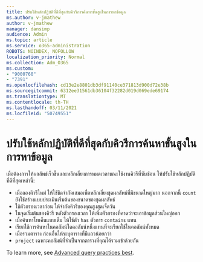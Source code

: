 ```yaml
---
title: ปรับใช้หลักปฏิบัติที่ดีที่สุดกับคิวรีการค้นหาขั้นสูงในการหาข้อมูล
ms.author: v-jmathew
author: v-jmathew
manager: dansimp
audience: Admin
ms.topic: article
ms.service: o365-administration
ROBOTS: NOINDEX, NOFOLLOW
localization_priority: Normal
ms.collection: Adm_O365
ms.custom:
- "9000760"
- "7391"
ms.openlocfilehash: cd13e2e8801db3df91140ce371813d900d72e38b
ms.sourcegitcommit: 6312ee31561db36104f32282d019d069ede69174
ms.translationtype: MT
ms.contentlocale: th-TH
ms.lasthandoff: 03/11/2021
ms.locfileid: "50749551"
---
```

# <a name="apply-best-practices-for-advanced-hunting-queries"></a>ปรับใช้หลักปฏิบัติที่ดีที่สุดกับคิวรีการค้นหาขั้นสูงในการหาข้อมูล

เมื่อต้องการให้ผลลัพธ์เร็วขึ้นและหลีกเลี่ยงการหมดเวลาขณะใช้งานคิวรีที่ซับซ้อน ให้ปรับใช้หลักปฏิบัติที่ดีที่สุดเหล่านี้:

- เมื่อลองคิวรีใหม่ ให้ใช้ขีดจํากัดเสมอเพื่อหลีกเลี่ยงชุดผลลัพธ์ที่มีขนาดใหญ่มาก นอกจากนี้ `count` ยังใช้สร้างแบบประเมินเริ่มต้นของขนาดของชุดผลลัพธ์
- ใช้ตัวกรองเวลาก่อน ให้จํากัดคิวรีของคุณสูงสุดเจ็ดวัน
- ในจุดเริ่มต้นของคิวรี หลังตัวกรองเวลา ให้เพิ่มตัวกรองที่คาดว่าจะเอาข้อมูลส่วนใหญ่ออก
- เมื่อค้นหาโทเค็นแบบเต็ม ให้ใช้ตัว `has` ตัวการ `contains` แทน
- เรียกใช้การค้นหาในคอลัมน์ใดคอลัมน์หนึ่งแทนที่จะเรียกใช้ในคอลัมน์ทั้งหมด
- เมื่อรวมตาราง ก่อนอื่นให้ระบุตารางที่มีแถวน้อยกว่า
- `project` เฉพาะคอลัมน์ที่จําเป็นจากตารางที่คุณได้รวมเข้าด้วยกัน

To learn more, see [Advanced query practices best](https://go.microsoft.com/fwlink/?linkid=2144812).
